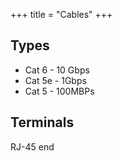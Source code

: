 +++
title = "Cables"
+++

## Types
- Cat 6 - 10 Gbps
- Cat 5e - 1Gbps
- Cat 5 - 100MBPs

## Terminals
RJ-45 end